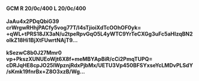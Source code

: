 #### GCM R 20/0c/400 L 20/0c/400
**JaAu4x2PDqQbiG39**<br/>**crWrgwRHhjPACfy5vog77T/I4sTjioiXdTcOOhOF0yk=**<br/>**+qWL+tPRS18JX3aN/u2tpeRpvGqO5L4yWTC9YrTeCXGg3uFc5aHIzqBN2oIkZ18Hi1BjXtFUwrtNAjT9...**<br/><br/>
**kSezwC8b0J27Mmr0**<br/>**vp+PkszXUNUEoWjt6X8f+meMBYApBiR/cCi2PmqTUPQ=**<br/>**cDRJqHE8cpJO25IWpznjRdxPjbMx/UETU3Vp450BFSYxseYcLMDvPLSdY/sKmk19fnrBx+Z8O3xzB/Wg...**